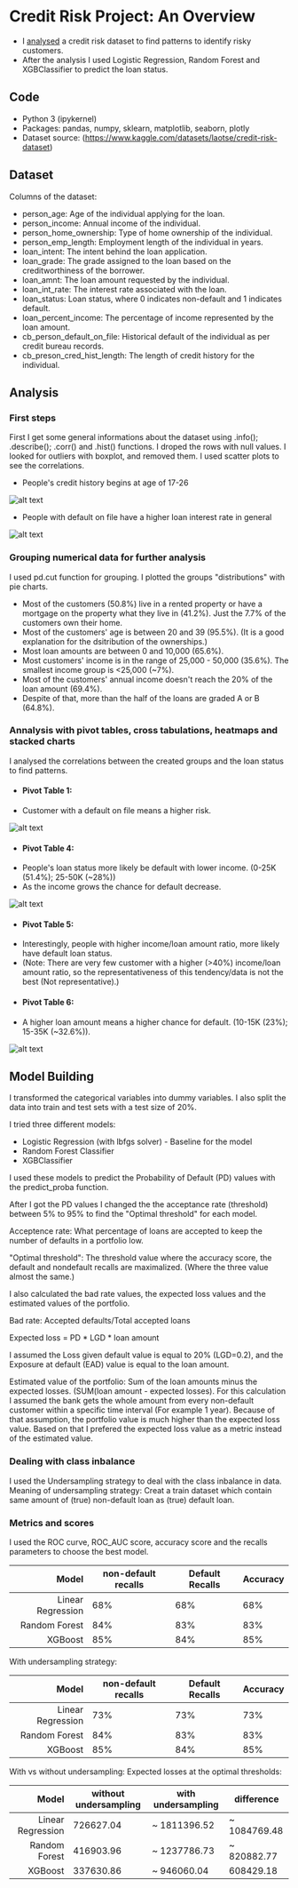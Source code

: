 # Credit Risk Project: An Overview
* I [analysed](https://github.com/trauerj/Credit_Risk_Project/blob/main/Credit_Risk_Analysis.ipynb) a credit risk dataset to find patterns to identify risky customers.
* After the analysis I used Logistic Regression, Random Forest and XGBClassifier to predict the loan status.
## Code
* Python 3 (ipykernel)
* Packages: pandas, numpy, sklearn, matplotlib, seaborn, plotly
* Dataset source: (https://www.kaggle.com/datasets/laotse/credit-risk-dataset)

## Dataset
Columns of the dataset:
* person_age: Age of the individual applying for the loan.
* person_income: Annual income of the individual.
* person_home_ownership: Type of home ownership of the individual.
* person_emp_length: Employment length of the individual in years.
* loan_intent: The intent behind the loan application.
* loan_grade: The grade assigned to the loan based on the creditworthiness of the borrower.
* loan_amnt: The loan amount requested by the individual.
* loan_int_rate: The interest rate associated with the loan.
* loan_status: Loan status, where 0 indicates non-default and 1 indicates default.
* loan_percent_income: The percentage of income represented by the loan amount.
* cb_person_default_on_file: Historical default of the individual as per credit bureau records.
* cb_preson_cred_hist_length: The length of credit history for the individual.

## Analysis
### First steps
First I get some general informations about the dataset using .info(); .describe(); .corr() and .hist() functions.
I droped the rows with null values.
I looked for outliers with boxplot, and removed them.
I used scatter plots to see the correlations.


* People's credit history begins at age of 17-26

![alt text](https://github.com/trauerj/Credit_Risk_Project/blob/main/Images/hist_length_age_plot.png)
* People with default on file have a higher loan interest rate in general

![alt text](https://github.com/trauerj/Credit_Risk_Project/blob/main/Images/default_on_file_int_rate_plot.png)
### Grouping numerical data for further analysis
I used pd.cut function for grouping. I plotted the groups "distributions" with pie charts.
 * Most of the customers (50.8%) live in a rented property or have a mortgage on the property what they live in (41.2%). Just the 7.7% of the customers own their home.
 * Most of the customers' age is between 20 and 39 (95.5%). (It is a good explanation for the dsitribution of the ownerships.)
 * Most loan amounts are between 0 and 10,000 (65.6%).
 * Most customers' income is in the range of 25,000 - 50,000 (35.6%). The smallest income group is <25,000 (~7%).
 * Most of the customers' annual income doesn't reach the 20% of the loan amount (69.4%).
 * Despite of that, more than the half of the loans are graded A or B (64.8%).
### Annalysis with pivot tables, cross tabulations, heatmaps and stacked charts
I analysed the correlations between the created groups and the loan status to find patterns.
- #### Pivot Table 1:
 - Customer with a default on file means a higher risk.

 ![alt text](https://github.com/trauerj/Credit_Risk_Project/blob/main/Images/default_on_file_status_plot.png)
- #### Pivot Table 4:
 - People's loan status more likely be default with lower income. (0-25K (51.4%); 25-50K (~28%))
 - As the income grows the chance for default decrease.

 ![alt text](https://github.com/trauerj/Credit_Risk_Project/blob/main/Images/income_status_plot.png)
- #### Pivot Table 5:
 - Interestingly, people with higher income/loan amount ratio, more likely have default loan status.
 - (Note: There are very few customer with a higher (>40%) income/loan amount ratio, so the representativeness of this tendency/data is not the best (Not representative).)
- #### Pivot Table 6:
 - A higher loan amount means a higher chance for default. (10-15K (23%); 15-35K (~32.6%)).

 ![alt text](https://github.com/trauerj/Credit_Risk_Project/blob/main/Images/amount_group_status_plot.png)

## Model Building
I transformed the categorical variables into dummy variables.
I also split the data into train and test sets with a test size of 20%.

I tried three different models:
* Logistic Regression (with lbfgs solver) - Baseline for the model
* Random Forest Classifier
* XGBClassifier

I used these models to predict the Probability of Default (PD) values with the predict_proba function.

After I got the PD values I changed the the acceptance rate (threshold) between 5% to 95% to find the "Optimal threshold" for each model.

Acceptence rate: What percentage of loans are accepted to keep the number of defaults in a portfolio low.

"Optimal threshold": The threshold value where  the accuracy score, the default and nondefault recalls are  maximalized. (Where the three value almost the same.)

I also calculated the bad rate values, the expected loss values and the estimated values of the portfolio.

Bad rate: Accepted defaults/Total accepted loans

Expected loss = PD * LGD * loan amount

I assumed the Loss given default value is equal to 20% (LGD=0.2), and the Exposure at default (EAD) value is equal to the loan amount.

Estimated value of the portfolio: Sum of the loan amounts minus the expected losses. (SUM(loan amount - expected losses). For this calculation I assumed the bank gets the whole amount from every non-default customer within a specific time interval (For example 1 year). Because of that assumption, the portfolio value is much higher than the expected loss value. Based on that I prefered the expected loss value as a metric instead of the estimated value.


### Dealing with class inbalance
I used the Undersampling strategy to deal with the class inbalance in data.
Meaning of undersampling strategy: Creat a train dataset which contain same amount of (true) non-default loan as (true) default loan.

### Metrics and scores
I used the ROC curve, ROC_AUC score, accuracy score and the recalls parameters to choose the best model.


|      Model      | non-default recalls | Default Recalls | Accuracy |
|----------------:|------|------|------|
|Linear Regression| 68% | 68% | 68% |
|Random Forest    | 84% | 83% | 83% |
|XGBoost| 85% | 84% | 85% |


With undersampling strategy:

|      Model      | non-default recalls | Default Recalls | Accuracy |
|----------------:|------|------|------|
|Linear Regression| 73% | 73% | 73% |
|Random Forest    | 84% | 83% | 83% |
|XGBoost| 85% | 84% | 85% |

With vs without undersampling:
Expected losses at the optimal thresholds:

|      Model      | without undersampling | with undersampling | difference |
|----------------:|------|------|------|
|Linear Regression| 726627.04 | ~ 1811396.52 | ~ 1084769.48 |
|Random Forest    |  416903.96 | ~ 1237786.73 | ~  820882.77 |
|XGBoost| 337630.86 | ~ 946060.04 | 608429.18 |

